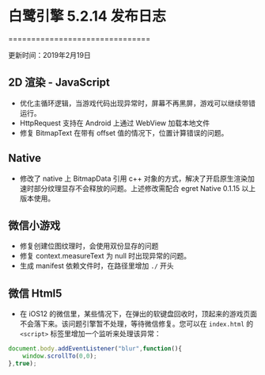 # 白鹭引擎 5.2.14 发布日志


===============================

更新时间：2019年2月19日


## 2D 渲染 - JavaScript 

* 优化主循环逻辑，当游戏代码出现异常时，屏幕不再黑屏，游戏可以继续带错运行。
* HttpRequest 支持在 Android 上通过 WebView 加载本地文件
* 修复 BitmapText 在带有 offset 值的情况下，位置计算错误的问题。

## Native

* 修改了 native 上 BitmapData 引用 c++ 对象的方式，解决了开启原生渲染加速时部分纹理显存不会释放的问题。上述修改需配合 egret Native 0.1.15 以上版本使用。

## 微信小游戏

* 修复创建位图纹理时，会使用双份显存的问题
* 修复 context.measureText 为 null 时出现异常的问题。
* 生成 manifest 依赖文件时，在路径里增加 `./` 开头

## 微信 Html5
* 在 iOS12 的微信里，某些情况下，在弹出的软键盘回收时，顶起来的游戏页面不会落下来。该问题引擎暂不处理，等待微信修复。您可以在 `index.html` 的 `<script>` 标签里增加一个监听来处理该异常：

~~~ javascript
document.body.addEventListener("blur",function(){
    window.scrollTo(0,0);
},true);
~~~
